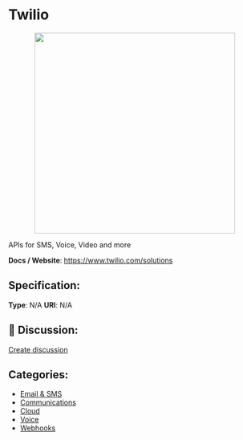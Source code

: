 # Twilio
<p align="center">
    <img width="400" src="https://raw.githubusercontent.com/apis-list/apis-list/main/apis/twilio/logo_256x256.png" />
</p>

APIs for SMS, Voice, Video and more

**Docs / Website**: https://www.twilio.com/solutions

## Specification:
**Type**:  N/A 
**URI**:  N/A 

## 💬 Discussion:
[Create discussion](https://github.com/apis-list/apis-list/discussions/new)

## Categories:
- [Email & SMS](https://github.com/apis-list/apis-list#email-and-sms)
- [Communications](https://github.com/apis-list/apis-list#communications)
- [Cloud](https://github.com/apis-list/apis-list#cloud)
- [Voice](https://github.com/apis-list/apis-list#voice)
- [Webhooks](https://github.com/apis-list/apis-list#webhooks)



